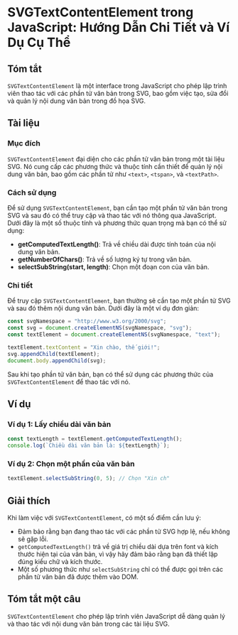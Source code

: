 <!--
Meta Description: # SVGTextContentElement trong JavaScript: Hướng Dẫn Chi Tiết và Ví Dụ Cụ Thể ## Tóm tắt `SVGTextContentElement` là một interface trong JavaScript cho ...
Meta Keywords: văn, bản, svg, một, phần
-->

# SVGTextContentElement trong JavaScript: Hướng Dẫn Chi Tiết và Ví Dụ Cụ Thể

## Tóm tắt
`SVGTextContentElement` là một interface trong JavaScript cho phép lập trình viên thao tác với các phần tử văn bản trong SVG, bao gồm việc tạo, sửa đổi và quản lý nội dung văn bản trong đồ họa SVG.

## Tài liệu
### Mục đích
`SVGTextContentElement` đại diện cho các phần tử văn bản trong một tài liệu SVG. Nó cung cấp các phương thức và thuộc tính cần thiết để quản lý nội dung văn bản, bao gồm các phần tử như `<text>`, `<tspan>`, và `<textPath>`.

### Cách sử dụng
Để sử dụng `SVGTextContentElement`, bạn cần tạo một phần tử văn bản trong SVG và sau đó có thể truy cập và thao tác với nó thông qua JavaScript. Dưới đây là một số thuộc tính và phương thức quan trọng mà bạn có thể sử dụng:

- **getComputedTextLength()**: Trả về chiều dài được tính toán của nội dung văn bản.
- **getNumberOfChars()**: Trả về số lượng ký tự trong văn bản.
- **selectSubString(start, length)**: Chọn một đoạn con của văn bản.

### Chi tiết
Để truy cập `SVGTextContentElement`, bạn thường sẽ cần tạo một phần tử SVG và sau đó thêm nội dung văn bản. Dưới đây là một ví dụ đơn giản:

```javascript
const svgNamespace = "http://www.w3.org/2000/svg";
const svg = document.createElementNS(svgNamespace, "svg");
const textElement = document.createElementNS(svgNamespace, "text");

textElement.textContent = "Xin chào, thế giới!";
svg.appendChild(textElement);
document.body.appendChild(svg);
```

Sau khi tạo phần tử văn bản, bạn có thể sử dụng các phương thức của `SVGTextContentElement` để thao tác với nó.

## Ví dụ
### Ví dụ 1: Lấy chiều dài văn bản
```javascript
const textLength = textElement.getComputedTextLength();
console.log(`Chiều dài văn bản là: ${textLength}`);
```

### Ví dụ 2: Chọn một phần của văn bản
```javascript
textElement.selectSubString(0, 5); // Chọn "Xin ch"
```

## Giải thích
Khi làm việc với `SVGTextContentElement`, có một số điểm cần lưu ý:
- Đảm bảo rằng bạn đang thao tác với các phần tử SVG hợp lệ, nếu không sẽ gặp lỗi.
- `getComputedTextLength()` trả về giá trị chiều dài dựa trên font và kích thước hiện tại của văn bản, vì vậy hãy đảm bảo rằng bạn đã thiết lập đúng kiểu chữ và kích thước.
- Một số phương thức như `selectSubString` chỉ có thể được gọi trên các phần tử văn bản đã được thêm vào DOM.

## Tóm tắt một câu
`SVGTextContentElement` cho phép lập trình viên JavaScript dễ dàng quản lý và thao tác với nội dung văn bản trong các tài liệu SVG.
